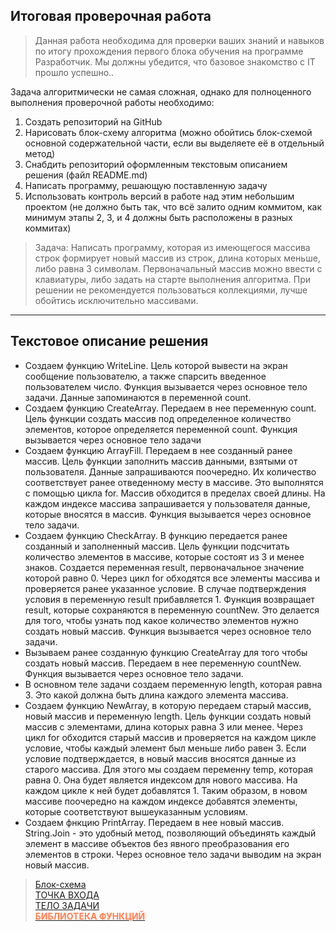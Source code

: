 ## Итоговая проверочная работа
>Данная работа необходима для проверки ваших знаний и навыков по итогу прохождения первого блока обучения на программе Разработчик. Мы должны убедится, что базовое знакомство с IT прошло успешно..  

Задача алгоритмически не самая сложная, однако для полноценного выполнения проверочной работы необходимо:

1. Создать репозиторий на GitHub
2. Нарисовать блок-схему алгоритма (можно обойтись блок-схемой основной содержательной части, если вы выделяете её в отдельный метод)
3. Снабдить репозиторий оформленным текстовым описанием решения (файл README.md)
4. Написать программу, решающую поставленную задачу
5. Использовать контроль версий в работе над этим небольшим проектом (не должно быть так, что всё залито одним коммитом, как минимум этапы 2, 3, и 4 должны быть расположены в разных коммитах)

>Задача: Написать программу, которая из имеющегося массива строк формирует новый массив из строк, длина которых меньше, либо равна 3 символам. Первоначальный массив можно ввести с клавиатуры, либо задать на старте выполнения алгоритма. При решении не рекомендуется пользоваться коллекциями, лучше обойтись исключительно массивами. 
***

## Текстовое описание решения

* Создаем функцию WriteLine. Цель которой вывести на экран сообщение пользователю, а также спарсить введенное пользователем число. Функция вызывается через основное тело задачи. Данные запоминаются в переменной count.
* Создаем функцию CreateArray. Передаем в нее переменную count. Цель функции создать массив под определенное количество элементов, которое определяется переменной count. Функция вызывается через основное тело задачи
* Создаем функцию ArrayFill. Передаем в нее созданный ранее массив. Цель функции заполнить массив данными, взятыми от пользователя. Данные запрашиваются поочередно. Их количество соответствует ранее отведенному месту в массиве. Это выполнятся с помощью цикла for. Массив обходится в пределах своей длины. На каждом индексе массива запрашивается у пользователя данные, которые вносятся в массив. Функция вызывается через основное тело задачи.
* Создаем функцию CheckArray. В функцию передается ранее созданный и заполненный массив. Цель функции подсчитать количество элементов в массиве, которые состоят из 3 и менее знаков. Создается переменная result, первоначальное значение которой равно 0. Через цикл for обходятся все элементы массива и проверяется ранее указанное условие. В случае подтверждения условия в переменную result прибавляется 1. Функция возвращает result, которые сохраняются в переменную countNew.  Это делается для того, чтобы узнать под какое количество элементов нужно создать новый массив. Функция вызывается через основное тело задачи.
* Вызываем ранее созданную функцию CreateArray для того чтобы создать новый массив. Передаем в нее переменную countNew. Функция вызывается через основное тело задачи.
* В основном теле задачи создаем переменную length, которая равна 3. Это какой должна быть длина каждого элемента массива.
* Создаем функцию NewArray, в  которую передаем старый массив, новый массив и переменную length. Цель функции создать новый массив с элементами, длина которых равна 3 или менее. Через цикл for обходится старый массив и проверяется на каждом цикле условие, чтобы каждый элемент был меньше либо равен 3. Если условие подтверждается, в новый массив вносятся данные из старого массива. Для этого мы создаем переменну temp, которая равна 0. Она будет является индексом для нового массива. На каждом цикле к ней будет добавлятся 1. Таким образом, в новом массиве поочередно на каждом индексе добавятся элементы, которые соответствуют вышеуказанным условиям.
* Создаем фнкцию PrintArray. Передаем в нее новый массив. String.Join - это удобный метод, позволяющий объединять каждый элемент в массиве объектов без явного преобразования его элементов в строки. Через основное тело задачи выводим на экран новый массив. 

>[Блок-схема](https://github.com/1Gar/finished_lesson/blob/main/finalProject/diagram.drawio.png)  
>[ТОЧКА ВХОДА](https://github.com/1Gar/finished_lesson/blob/main/finalProject/Program.cs)   
>[ТЕЛО ЗАДАЧИ](https://github.com/1Gar/finished_lesson/blob/main/finalProject/FinalProject.cs)   
>[<span style="color:coral">__БИБЛИОТЕКА ФУНКЦИЙ__</span>](https://github.com/1Gar/finished_lesson/blob/main/finalProject/MyLibrary.cs) 